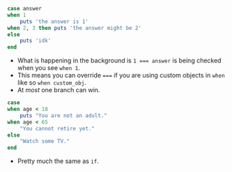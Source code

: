 ```ruby
case answer
when 1
	puts 'the answer is 1'
when 2, 3 then puts 'the answer might be 2'
else
	puts 'idk'
end
```
- What is happening in the background is `1 === answer` is being checked when you see `when 1`. 
- This means you can override `===` if you are using custom objects in `when` like so
  `when custom_obj`.
- At *most* one branch can win.

```ruby
case
when age < 18
	puts "You are not an adult."
when age < 65
	"You cannot retire yet."
else
	"Watch some TV."
end
```
- Pretty much the same as `if`.